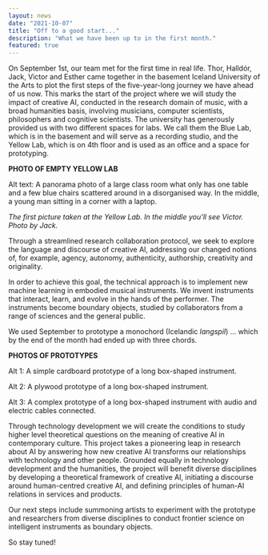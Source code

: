 ```yaml
---
layout: news
date: "2021-10-07"
title: "Off to a good start..."
description: "What we have been up to in the first month."
featured: true
---
```


<script>
  import CaptionedImage from "../components/Images/CaptionedImage.svelte"
</script>

On September 1st, our team met for the first time in real life. Thor, Halldór, Jack, Victor and Esther came together in the basement Iceland University of the Arts to plot the first steps of the five-year-long journey we have ahead of us now. 
This marks the start of the project where we will study the impact of creative AI, conducted in the research domain of music, with a broad humanities basis, involving musicians, computer scientists, philosophers and cognitive scientists. 
The university has generously provided us with two different spaces for labs. We call them the Blue Lab, which is in the basement and will serve as a recording studio, and the Yellow Lab, which is on 4th floor and is used as an office and a space for prototyping.

<CaptionedImage
  src="./images/stock/empty_lab_yellow.jpeg"
  caption="The first picture taken at the Yellow Lab. In the middle you'll see Victor. Photo by Jack."/>

**PHOTO OF EMPTY YELLOW LAB**

Alt text: A panorama photo of a large class room what only has one table and a few blue chairs scattered around in a disorganised way. In the middle, a young man sitting in a corner with a laptop. 

*The first picture taken at the Yellow Lab. In the middle you'll see Victor. Photo by Jack.* 

Through a streamlined research collaboration protocol, we seek to explore the language and discourse of creative AI, addressing our changed notions of, for example, agency, autonomy, authenticity, authorship, creativity and originality.

In order to achieve this goal, the technical approach is to implement new machine learning in embodied musical instruments. We invent instruments that interact, learn, and evolve in the hands of the performer. The instruments become boundary objects, studied by collaborators from a range of sciences and the general public.

We used September to prototype a monochord (Icelandic *langspil*) ... which by the end of the month had ended up with three chords. 

**PHOTOS OF PROTOTYPES**

Alt 1: A simple cardboard prototype of a long box-shaped instrument.

Alt 2: A plywood prototype of a long box-shaped instrument.

Alt 3: A complex prototype of a long box-shaped instrument with audio and electric cables connected.

Through technology development we will create the conditions to study higher level theoretical questions on the meaning of creative AI in contemporary culture. This project takes a pioneering leap in research about AI by answering how new creative AI transforms our relationships with technology and other people. Grounded equally in technology development and the humanities, the project will benefit diverse disciplines by developing a theoretical framework of creative AI, initiating a discourse around human-centred creative AI, and defining principles of human-AI relations in services and products.

Our next steps include summoning artists to experiment with the prototype and researchers from diverse disciplines to conduct frontier science on intelligent instruments as boundary objects. 

So stay tuned!
